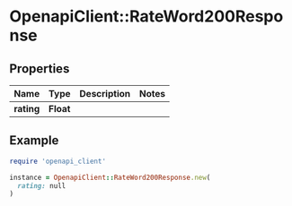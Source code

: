# OpenapiClient::RateWord200Response

## Properties

| Name | Type | Description | Notes |
| ---- | ---- | ----------- | ----- |
| **rating** | **Float** |  |  |

## Example

```ruby
require 'openapi_client'

instance = OpenapiClient::RateWord200Response.new(
  rating: null
)
```

